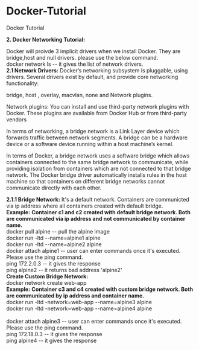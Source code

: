 # Docker-Tutorial
Docker Tutorial


**2. Docker Networking Tutorial:**

Docker will proivde 3 implicit drivers when we install Docker. They are bridge,host and null drivers. please use the below command.
<br>
docker network ls -- it gives the list of network drivers.
<br>
**2.1 Network Drivers:**
      Docker’s networking subsystem is pluggable, using drivers. Several drivers exist by default, and provide core networking            functionality:

   bridge, host , overlay, macvlan, none and Network plugins.

   Network plugins: You can install and use third-party network plugins with Docker. These plugins are available from Docker Hub or from  third-party vendors


   In terms of networking, a bridge network is a Link Layer device which forwards traffic between network segments. A bridge can be a  hardware device or a software device running within a host machine’s kernel.

In terms of Docker, a bridge network uses a software bridge which allows containers connected to the same bridge network to communicate, while providing isolation from containers which are not connected to that bridge network. The Docker bridge driver automatically installs rules in the host machine so that containers on different bridge networks cannot communicate directly with each other.

**2.1.1 Bridge Network:** It's a default network. Containers are communicted via ip address where all containers created with default bridge.
<br>
**Example:** **Container c1 and c2 created with default bridge network. Both are communicated via ip address and not communicated by container name.**
<br>
docker pull alpine -- pull the alpine image
<br>
docker run -ltd --name=alpine1 alpine
<br>
docker run -ltd --name=alpine2 alpine
<br>
docker attach alpine1 -- user can enter commands once it's executed. Please use the ping command.
<br>
ping 172.2.0.3 -- it gives the response
<br>
ping alpine2 -- it returns bad address 'alpine2'
<br>
**Create Custom Bridge Network:**
<br>
docker network create web-app
<br>
**Example:** **Container c3 and c4 created with custom bridge network. Both are communicated by ip address and container name.**
<br>
docker run -ltd -network=web-app --name=alpine3 alpine
<br>
docker run -ltd -network=web-app --name=alpine4 alpine
<br>
<br>
docker attach alpine3 -- user can enter commands once it's executed. Please use the ping command.
<br>
ping 172.18.0.3 -- it gives the response
<br>
ping alpine4 -- it gives the response
<br>

